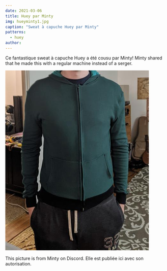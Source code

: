 ```yaml
---
date: 2021-03-06
title: Huey par Minty
img: hueyminty1.jpg
caption: "Sweat à capuche Huey par Minty"
patterns:
  - huey
author:
---
```


Ce fantastique sweat à capuche Huey a été cousu par Minty! Minty shared that he made this with a regular machine instead of a serger.

![Zipped view](hueyminty2.jpg)

<Note>

This picture is from Minty on Discord. Elle est publiée ici avec son autorisation.

</Note>
